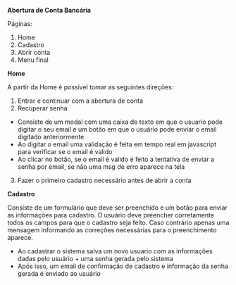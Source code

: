 **Abertura de Conta Bancária**

Páginas:
1) Home
2) Cadastro
3) Abrir conta
4) Menu final


**Home**

A partir da Home é possível tomar as seguintes direções:
1) Entrar e continuar com a abertura de conta
2) Recuperar senha 
- Consiste de um modal com uma caixa de texto em que o usuario pode digitar o seu email e um botão em que o usuário pode enviar o email digitado anteriormente
- Ao digitar o email uma validação é feita em tempo real em javascript para verificar se o email é valido
- Ao clicar no botão, se o email é valido é feito a tentativa de enviar a senha por email, se não uma msg de erro aparece na tela
3) Fazer o primeiro cadastro necessário antes de abrir a conta



**Cadastro**

Consiste de um formulário que deve ser preenchido e um botão para enviar as informações para cadastro.
O usuário deve preencher corretamente todos os campos para que o cadastro seja feito.
Caso contrário apenas uma mensagem informando as correções necessárias para o preenchimento aparece.
- Ao cadastrar o sistema salva um novo usuario com as informações dadas pelo usuário + uma senha gerada pelo sistema
- Após isso, um email de confirmação de cadastro e informação da senha gerada é enviado ao usuário
